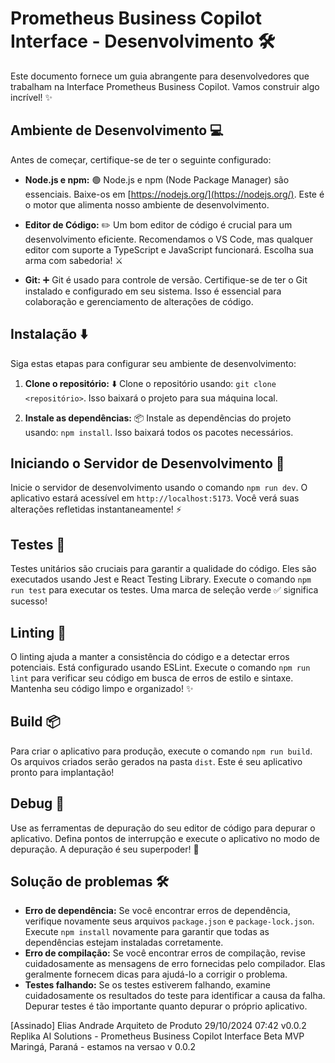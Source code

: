 # Prometheus Business Copilot Interface - Desenvolvimento 🛠️

Este documento fornece um guia abrangente para desenvolvedores que trabalham na Interface Prometheus Business Copilot. Vamos construir algo incrível! ✨

## Ambiente de Desenvolvimento 💻

Antes de começar, certifique-se de ter o seguinte configurado:

- **Node.js e npm:** 🟢 Node.js e npm (Node Package Manager) são essenciais. Baixe-os em [https://nodejs.org/](https://nodejs.org/). Este é o motor que alimenta nosso ambiente de desenvolvimento.

- **Editor de Código:** ✏️ Um bom editor de código é crucial para um desenvolvimento eficiente. Recomendamos o VS Code, mas qualquer editor com suporte a TypeScript e JavaScript funcionará. Escolha sua arma com sabedoria! ⚔️

- **Git:** ➕ Git é usado para controle de versão. Certifique-se de ter o Git instalado e configurado em seu sistema. Isso é essencial para colaboração e gerenciamento de alterações de código.


## Instalação ⬇️

Siga estas etapas para configurar seu ambiente de desenvolvimento:

1. **Clone o repositório:** ⬇️ Clone o repositório usando: `git clone <repositório>`. Isso baixará o projeto para sua máquina local.

2. **Instale as dependências:** 📦 Instale as dependências do projeto usando: `npm install`. Isso baixará todos os pacotes necessários.


## Iniciando o Servidor de Desenvolvimento 🚀

Inicie o servidor de desenvolvimento usando o comando `npm run dev`. O aplicativo estará acessível em `http://localhost:5173`. Você verá suas alterações refletidas instantaneamente! ⚡️


## Testes 🧪

Testes unitários são cruciais para garantir a qualidade do código. Eles são executados usando Jest e React Testing Library. Execute o comando `npm run test` para executar os testes. Uma marca de seleção verde ✅ significa sucesso!


## Linting 🤖

O linting ajuda a manter a consistência do código e a detectar erros potenciais. Está configurado usando ESLint. Execute o comando `npm run lint` para verificar seu código em busca de erros de estilo e sintaxe. Mantenha seu código limpo e organizado! ✨


## Build 📦

Para criar o aplicativo para produção, execute o comando `npm run build`. Os arquivos criados serão gerados na pasta `dist`. Este é seu aplicativo pronto para implantação!


## Debug 🐞

Use as ferramentas de depuração do seu editor de código para depurar o aplicativo. Defina pontos de interrupção e execute o aplicativo no modo de depuração. A depuração é seu superpoder! 💪


## Solução de problemas 🛠️

- **Erro de dependência:** Se você encontrar erros de dependência, verifique novamente seus arquivos `package.json` e `package-lock.json`. Execute `npm install` novamente para garantir que todas as dependências estejam instaladas corretamente.
- **Erro de compilação:** Se você encontrar erros de compilação, revise cuidadosamente as mensagens de erro fornecidas pelo compilador. Elas geralmente fornecem dicas para ajudá-lo a corrigir o problema.
- **Testes falhando:** Se os testes estiverem falhando, examine cuidadosamente os resultados do teste para identificar a causa da falha. Depurar testes é tão importante quanto depurar o próprio aplicativo.


[Assinado]
Elias Andrade
Arquiteto de Produto
29/10/2024 07:42
v0.0.2 Replika AI Solutions - Prometheus Business Copilot Interface Beta MVP
Maringá, Paraná - estamos na versao v 0.0.2
